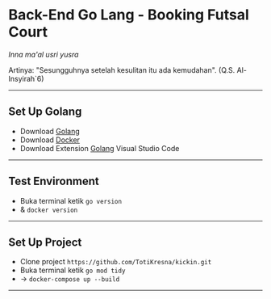 
# Back-End Go Lang - Booking Futsal Court

_Inna ma'al usri yusra_

Artinya: "Sesungguhnya setelah kesulitan itu ada kemudahan". (Q.S. Al-Insyirah`6)

---

## Set Up Golang
- Download [Golang](https://go.dev/dl/)
- Download [Docker](https://docs.docker.com/desktop/setup/install/windows-install/)
- Download Extension [Golang](https://code.visualstudio.com/docs/languages/go) Visual Studio Code

---

## Test Environment
- Buka terminal ketik `go version`
- & `docker version`

---

## Set Up Project
- Clone project `https://github.com/TotiKresna/kickin.git`
- Buka terminal ketik `go mod tidy`
- -> `docker-compose up --build`

---
